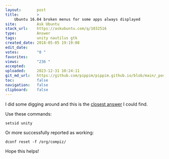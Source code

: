 ```yaml
---
layout:       post
title:        >
    Ubuntu 16.04 broken menus for some apps always displayed
site:         Ask Ubuntu
stack_url:    https://askubuntu.com/q/1032516
type:         Answer
tags:         unity nautilus gtk
created_date: 2018-05-05 19:19:08
edit_date:    
votes:        "0 "
favorites:    
views:        "236 "
accepted:     
uploaded:     2023-12-31 10:24:11
git_md_url:   https://github.com/pippim/pippim.github.io/blob/main/_posts/2018/2018-05-05-Ubuntu-16.04-broken-menus-for-some-apps-always-displayed.md
toc:          false
navigation:   false
clipboard:    false
---
```


I did some digging around and this is the [closest answer][1] I could find.

Use these commands:

``` 
setsid unity
```

Or more successfully reported as working:

``` 
dconf reset -f /org/compiz/
```

Hope this helps!

  [1]: https://ubuntuforums.org/showthread.php?t=2278870
